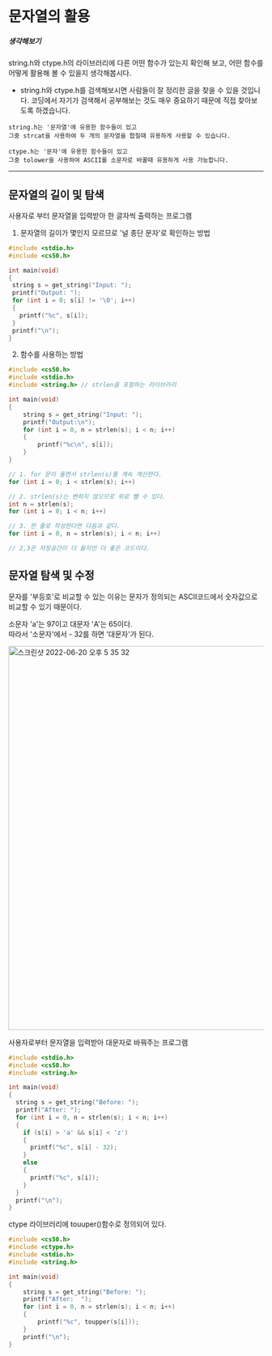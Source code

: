 # 문자열의 활용

##### 생각해보기
string.h와 ctype.h의 라이브러리에 다른 어떤 함수가 있는지 확인해 보고, 어떤 함수를 어떻게 활용해 볼 수 있을지 생각해봅시다.

* string.h와 ctype.h를 검색해보시면 사람들이 잘 정리한 글을 찾을 수 있을 것입니다. 코딩에서 자기가 검색해서 공부해보는 것도 매우 중요하기 때문에 직접 찾아보도록 하겠습니다.

 ```
string.h는 '문자열'에 유용한 함수들이 있고
그중 strcat을 사용하여 두 개의 문자열을 합칠때 유용하게 사용할 수 있습니다.  

ctype.h는 '문자'에 유용한 함수들이 있고
그중 tolower을 사용하여 ASCII를 소문자로 바꿀때 유용하게 사용 가능합니다.
 ```

 - - -

 ## 문자열의 길이 및 탐색 

 사용자로 부터 문자열을 입력받아 한 글자씩 출력하는 프로그램


1. 문자열의 길이가 몇인지 모르므로 '널 종단 문자'로 확인하는 방법
 ``` c
#include <stdio.h>
#include <cs50.h>

int main(void)
{
  string s = get_string("Input: ");
  printf("Output: ");
  for (int i = 0; s[i] != '\0'; i++)
  {
    printf("%c", s[i]);
  }
  printf("\n");
}
```

2. 함수를 사용하는 방법
``` c
#include <cs50.h>
#include <stdio.h>
#include <string.h> // strlen을 포함하는 라이브러리

int main(void)
{
    string s = get_string("Input: ");
    printf("Output:\n");
    for (int i = 0, n = strlen(s); i < n; i++)
    {
        printf("%c\n", s[i]);
    }
}

// 1. for 문이 돌면서 strlen(s)를 계속 계산한다.
for (int i = 0; i < strlen(s); i++) 

// 2. strlen(s)는 변하지 않으므로 위로 뺄 수 있다.
int n = strlen(s);
for (int i = 0; i < n; i++) 

// 3. 한 줄로 작성한다면 다음과 같다.
for (int i = 0, n = strlen(s); i < n; i++)

// 2,3은 저장공간이 더 들지만 더 좋은 코드이다. 
```

## 문자열 탐색 및 수정
문자를 '부등호'로 비교할 수 있는 이유는 문자가 정의되는 ASCII코드에서 숫자값으로 비교할 수 있기 때문이다.  

소문자 'a'는 97이고 대문자 'A'는 65이다.  
따라서 '소문자'에서 - 32를 하면 '대문자'가 된다.  

<img width="759" alt="스크린샷 2022-06-20 오후 5 35 32" src="https://user-images.githubusercontent.com/87258182/174561798-97112914-1ed1-4689-8642-511771ca55dc.png">

사용자로부터 문자열을 입력받아 대문자로 바꿔주는 프로그램  
``` c
#include <stdio.h>
#include <cs50.h>
#include <string.h>

int main(void) 
{
  string s = get_string("Before: ");
  printf("After: ");
  for (int i = 0, n = strlen(s); i < n; i++)
  {
    if (s[i] > 'a' && s[i] < 'z')
    {
      printf("%c", s[i] - 32);
    }
    else
    {
      printf("%c", s[i]);
    }
  }
  printf("\n");
}
```

ctype 라이브러리에 touuper()함수로 정의되어 있다.

``` c
#include <cs50.h>
#include <ctype.h>
#include <stdio.h>
#include <string.h>

int main(void)
{
    string s = get_string("Before: ");
    printf("After:  ");
    for (int i = 0, n = strlen(s); i < n; i++)
    {
        printf("%c", toupper(s[i]));
    }
    printf("\n");
}
```